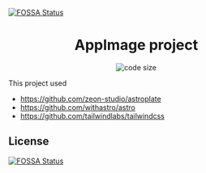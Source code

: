 [![FOSSA Status](https://app.fossa.com/api/projects/git%2Bgithub.com%2FDrsheppard01%2Fappimages.svg?type=shield)](https://app.fossa.com/projects/git%2Bgithub.com%2FDrsheppard01%2Fappimages?ref=badge_shield)

<h1 align=center>AppImage project</h1>

<p align=center>
  </a>
  <img src="https://img.shields.io/github/languages/code-size/Drsheppard01/appimages" alt="code size">


This project used 
- https://github.com/zeon-studio/astroplate  
- https://github.com/withastro/astro  
- https://github.com/tailwindlabs/tailwindcss


## License
[![FOSSA Status](https://app.fossa.com/api/projects/git%2Bgithub.com%2FDrsheppard01%2Fappimages.svg?type=large)](https://app.fossa.com/projects/git%2Bgithub.com%2FDrsheppard01%2Fappimages?ref=badge_large)